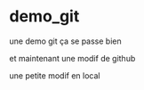 # demo_git
une demo git
ça se passe bien

et maintenant une modif de github

une petite modif en local
